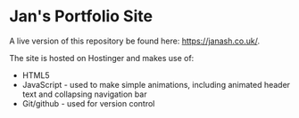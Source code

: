 # Jan's Portfolio Site

A live version of this repository be found here: https://janash.co.uk/.

The site is hosted on Hostinger and makes use of:

- HTML5
- JavaScript - used to make simple animations, including animated header text and collapsing navigation bar
- Git/github - used for version control
